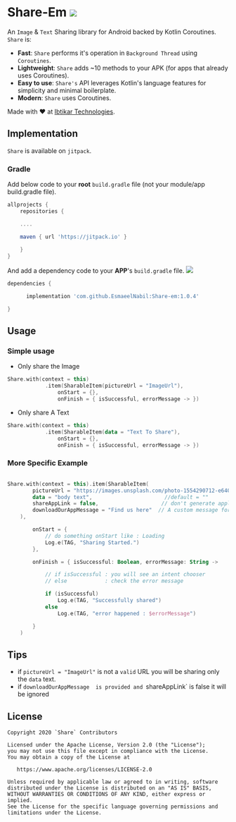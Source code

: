 # Share-Em [![](https://jitpack.io/v/EsmaeelNabil/Share-em.svg)](https://jitpack.io/#EsmaeelNabil/Share-em)

An `Image` & `Text` Sharing library for Android backed by Kotlin Coroutines. `Share` is: 


- **Fast**: `Share` performs it's operation in `Background Thread` using `Coroutines`.
- **Lightweight**: `Share` adds ~10 methods to your APK (for apps that already uses Coroutines).
- **Easy to use**: `Share's` API leverages Kotlin's language features for simplicity and minimal boilerplate.
- **Modern**: `Share` uses Coroutines.


Made with ❤️  at [Ibtikar Technologies](https://github.com/Ibtikartechnologies).

## Implementation

`Share` is available on `jitpack`.

### Gradle
Add below code to your **root** `build.gradle` file (not your module/app build.gradle file).

```gradle
allprojects {
    repositories {

    ....

	maven { url 'https://jitpack.io' }
	
    }
}
```
And add a dependency code to your **APP**'s `build.gradle` file. [![](https://jitpack.io/v/EsmaeelNabil/Share-em.svg)](https://jitpack.io/#EsmaeelNabil/Share-em)
```gradle
dependencies {

	  implementation 'com.github.EsmaeelNabil:Share-em:1.0.4'

}
```

## Usage

### Simple usage 
- Only share the Image
``` kotlin
Share.with(context = this)
            .item(SharableItem(pictureUrl = "ImageUrl"),
                onStart = {},
                onFinish = { isSuccessful, errorMessage -> })
```


- Only share A Text
``` kotlin
Share.with(context = this)
            .item(SharableItem(data = "Text To Share"),
                onStart = {},
                onFinish = { isSuccessful, errorMessage -> })
```

### More Specific Example
``` kotlin

Share.with(context = this).item(SharableItem(
        pictureUrl = "https://images.unsplash.com/photo-1554290712-e640351074bd?ixlib=rb-1.2.1&ixid=eyJhcHBfaWQiOjEyMDd9&auto=format&fit=crop&w=965&q=80",
        data = "body text",                       //default = ""
        shareAppLink = false,                    // don't generate appliaction playstore `download our app` message with the data text. default = false
        downloadOurAppMessage = "Find us here"  // A custom message for AppLink sharing feature
    ),

        onStart = {
            // do something onStart like : Loading
            Log.e(TAG, "Sharing Started.")
        },

        onFinish = { isSuccessful: Boolean, errorMessage: String ->

            // if isSuccessful : you will see an intent chooser
            // else            : check the error message

            if (isSuccessful)
                Log.e(TAG, "Successfully shared")
            else
                Log.e(TAG, "error happened : $errorMessage")

        }
    )

```

## Tips
-  if `pictureUrl = "ImageUrl"` is not a `valid` URL you will be sharing only the `data` text.
-  if `downloadOurAppMessage  is provided and `shareAppLink` is false it will be ignored

## License

    Copyright 2020 `Share` Contributors

    Licensed under the Apache License, Version 2.0 (the "License");
    you may not use this file except in compliance with the License.
    You may obtain a copy of the License at

       https://www.apache.org/licenses/LICENSE-2.0

    Unless required by applicable law or agreed to in writing, software
    distributed under the License is distributed on an "AS IS" BASIS,
    WITHOUT WARRANTIES OR CONDITIONS OF ANY KIND, either express or implied.
    See the License for the specific language governing permissions and
    limitations under the License.
